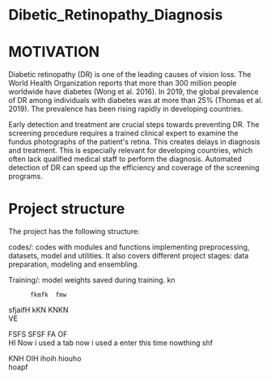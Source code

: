 # Dibetic_Retinopathy_Diagnosis

# MOTIVATION

Diabetic retinopathy (DR) is one of the leading causes of vision loss. The World Health Organization reports that more than 300 million people worldwide have diabetes (Wong et al. 2016). In 2019, the global prevalence of DR among individuals with diabetes was at more than 25% (Thomas et al. 2019). The prevalence has been rising rapidly in developing countries.

Early detection and treatment are crucial steps towards preventing DR. The screening procedure requires a trained clinical expert to examine the fundus photographs of the patient's retina. This creates delays in diagnosis and treatment. This is especially relevant for developing countries, which often lack qualified medical staff to perform the diagnosis. Automated detection of DR can speed up the efficiency and coverage of the screening programs.

# Project structure

The project has the following structure:

codes/: codes with modules and functions implementing preprocessing, datasets, model and utilities. It also covers different project stages: data preparation, modeling and ensembling.


Training/: model weights saved during training.
kn


          fkmfk  fmw
sfjaifH kKN                              KNKN                  
          VE

FSFS
SFSF
FA OF         
HI          Now i used a  tab
now i used a enter
this time nowthing
shf 

KNH OIH          ihoih
          hiouho          
                    hoapf
